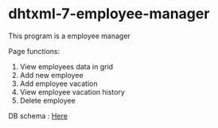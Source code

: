 # dhtxml-7-employee-manager

This program is a employee manager </br>

Page functions:

1. View employees data in grid </br>
2. Add new employee </br>
3. Add employee vacation </br>
4. View employee vacation history </br>
5. Delete employee </br>

DB schema : [Here](https://github.com/SkarlexDev/dhtxml-7-employee-manager/blob/main/src/main/webapp/static/fake-data/data)
